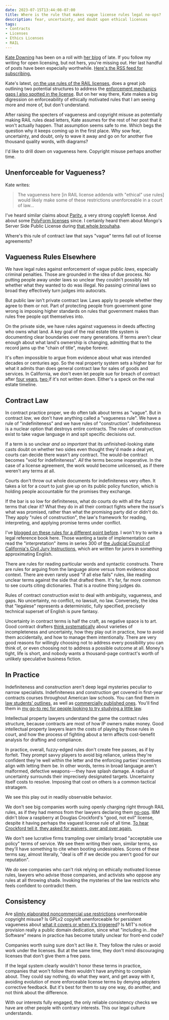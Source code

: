 ```yaml
---
date: 2023-07-15T13:44:08-07:00
title: Where is the rule that makes vague license rules legal no-ops?
description: fear, uncertainty, and doubt upon ethical licenses
tags:
- Contracts
- Licenses
- Ethics Licenses
- RAIL
---
```


[Kate Downing](https://katedowninglaw.com/about/) has been on a roll with [her blog](https://katedowninglaw.com/blog/) of late.  If you follow my writing for open licensing, but not hers, you're missing out.  Her last handful of posts have been especially worthwhile.  [Here's the RSS feed for subscribing.](https://katedowninglaw.com/feed/)

Kate's latest, [on the use rules of the RAIL licenses](https://katedowninglaw.com/2023/07/13/ai-licensing-cant-balance-open-with-responsible/), does a great job outlining two potential structures to address the [enforcement mechanics gaps I also spotted in the license](https://writing.kemitchell.com/2023/01/26/Open-RAIL-M-Unclear).  But on her way there, Kate makes a big digression on enforceability of ethically motivated rules that I am seeing more and more of, but don't understand.

After raising the specters of vagueness and copyright misuse as potentially making RAIL rules dead letters, Kate assumes for the rest of her post that it won't actually happen.  That assumption seems safe to me.  Which begs the question why it keeps coming up in the first place.  Why sow fear, uncertainty, and doubt, only to wave it away and go on for another five thousand quality words, with diagrams?

I'd like to drill down on vagueness here.  Copyright misuse perhaps another time.

## Unenforceable for Vagueness?

Kate writes:

> The vagueness here [in RAIL license addenda with "ethical" use rules] would likely make some of these restrictions unenforceable in a court of law...

I've heard similar claims about [Parity](https://paritylicense.com/), a very strong copyleft license.  And about some [PolyForm licenses](https://polyformproject.org/licenses/) since.  I certainly heard them about Mongo's Server Side Public License during [that whole brouhaha](https://writing.kemitchell.com/tags/sspl).

Where's this rule of contract law that says "vague" terms fall out of license agreements?

## Vagueness Rules Elsewhere

<!-- public laws -->

We have legal rules against enforcement of vague public _laws_, especially criminal penalties.  Those are grounded in the idea of due process.  No putting people away under laws so unclear they couldn't possibly tell whether what they wanted to do was illegal.  No passing criminal laws so broad they effectively turn judges into autocrats.

But public law isn't private contract law.  Laws apply to people whether they agree to them or not.  Part of protecting people from government gone wrong is imposing higher standards on rules that government makes than rules free people opt themselves into.

<!-- property deeds -->

On the private side, we have rules against vagueness in deeds affecting who owns what land.  A key goal of the real estate title system is documenting clear boundaries over many generations.  If terms aren't clear enough about what land's ownership is changing, admitting that to the record jams up the "chain of title", maybe forever.

It's often impossible to argue from evidence about what was intended decades or centuries ago.  So the real property system sets a higher bar for what it admits than does general contract law for sales of goods and services.  In California, we don't even let people sue for breach of contract after [four years](https://leginfo.legislature.ca.gov/faces/codes_displaySection.xhtml?sectionNum=337.&lawCode=CCP), [two ](https://leginfo.legislature.ca.gov/faces/codes_displaySection.xhtml?sectionNum=339.&lawCode=CCP) if it's not written down.  Either's a speck on the real estate timeline.

## Contract Law

In contract practice proper, we do often talk about terms as "vague".  But in contract _law_, we don't have anything called a "vagueness rule".  We have a rule of "indefiniteness" and we have rules of "construction".  Indefiniteness is a nuclear option that destroys entire contracts.  The rules of construction exist to take vague language in and spit specific decisions out.

If a term is so unclear _and so important_ that its unfinished-looking state casts doubt on whether two sides even thought they'd made a deal yet, courts can decide there wasn't any contract.  The would-be contract becomes "void for indefiniteness".  _All_ the terms become inoperative.  In the case of a license agreement, the work would become unlicensed, as if there weren't any terms at all.

Courts don't throw out whole documents for indefiniteness very often.  It takes a lot for a court to just give up on its public policy function, which is holding people accountable for the promises they exchange.

If the bar is so low for definiteness, what do courts do with all the fuzzy terms that clear it?  What they do in all their contract fights where the issue's what was promised, rather than what the promising party did or didn't do.  They apply "rules of construction", the law's framework for reading, interpreting, and applying promise terms under conflict.

I've [blogged on these rules for a different point before](https://writing.kemitchell.com/2023/01/30/Law-Does-Not-Require-Legalese).  I won't try to write a legal reference book here.  Those wanting a taste of implementation can read the "interpretation" items in series 300 of [the Judicial Council of California's Civil Jury Instructions](https://www.courts.ca.gov/partners/documents/Judicial_Council_of_California_Civil_Jury_Instructions.pdf), which are written for jurors in something approximating English.

There are rules for reading particular words and syntactic constructs.  There are rules for arguing from the language alone versus from evidence about context.  There are even rarely used "if all else fails" rules, like reading unclear terms against the side that drafted them.  It's far, far more common to see courts citing dictionaries.  That is a routine thing judges do.

Rules of contract construction exist to deal with ambiguity, vagueness, and gaps.  No uncertainty, no conflict, no lawsuit, no law.  Conversely, the idea that "legalese" represents a deterministic, fully specified, precisely technical superset of English is pure fantasy.

Uncertainty in contract terms is half the craft, as negative space is to art.  Good contract drafters [think systematically](https://www.michbar.org/file/barjournal/article/documents/pdf4article2969.pdf) about varieties of incompleteness and uncertainty, how they play out in practice, how to avoid them accidentally, and how to manage them intentionally.  There are very good reasons for willingly choosing not to address every possibility you can think of, or even choosing not to address a possible outcome at all.  Money's tight, life is short, and nobody wants a thousand-page contract's worth of unlikely speculative business fiction.

## In Practice

<!-- widely known -->

Indefiniteness and construction aren't deep legal mysteries peculiar to narrow specialists.  Indefiniteness and construction get covered in first-year contracts courses throughout American law schools.  You can find them in [law students' outlines](https://www.aspenpublishing.com/ELO-Contracts11), as well as [commercially published ones](https://www.aspenpublishing.com/ELO-Contracts11).  You'll find them in [my go-to rec for people looking to try studying a little law](https://www.aspenpublishing.com/EE-Blum-Contracts8).

Intellectual property lawyers understand the game the contract rules structure, because contracts are most of how IP owners make money.  Good intellectual property lawyers learn the costs of playing by those rules in court, and how the process of fighting about a term affects cost-benefit analysis for drafting and compliance.

In practice, overall, fuzzy-edged rules don't create free passes, as if by forfeit.  They prompt savvy players to avoid big reliance, unless they're confident they're well within the letter and the enforcing parties' incentives align with letting them be.  In other words, terms in broad language aren't malformed, defective weapons---they have splash damage.  A radius of uncertainty surrounds their imprecisely designated targets.  Uncertainty itself costs to resolve.  Imposing that cost on others is a common tactical stratagem.

We see this play out in readily observable behavior.

We don't see big companies worth suing openly charging right through RAIL rules, as if they had memos from ther lawyers declaring them [no-ops](https://en.wikipedia.org/wiki/NOP_(code)).  IBM didn't blow a raspberry at Douglas Crockford's "good, not evil" license, despite it having perhaps the vaguest license rule of all time.  [To hear Crockford tell it, they asked for waivers, over and over again.](https://www.youtube.com/watch?v=-hCimLnIsDA)

We don't see lucrative firms trampling over similarly broad "acceptable use policy" terms of service.  We see them writing their own, similar terms, so they'll have something to cite when booting undesirables.  Scores of these terms say, almost literally, "deal is off if we decide you aren't good for our reputation".

We _do_ see companies who can't risk relying on ethically motivated license rules, lawyers who advise those companies, and activists who oppose any rules at all throwing shade.  Invoking the mysteries of the law restricts who feels confident to contradict them.

## Consistency

Are [slimly elaborated noncommercial use restrictions](https://wiki.creativecommons.org/wiki/NonCommercial_interpretation) unenforceable copyright misuse?  Is GPLv2 copyleft unenforceable for persistent vagueness about [what it covers or when it's triggered](https://heathermeeker.com/open-source-faq/what-are-the-most-difficult-questions-in-open-source-licensing/)?  Is MIT's notice provision really a public domain dedication, since what "including in...the Software" means in practice has become totally unclear for front-end code?

Companies worth suing sure don't act like it.  They follow the rules or avoid work under the licenses.  But at the same time, they don't mind discouraging licenses that don't give them a free pass.

If the legal system clearly wouldn't honor these terms in practice, companies that won't follow them wouldn't have anything to complain about.  They could say nothing, do what they want, and get away with it, avoiding evolution of more enforceable license terms by denying adopters corrective feedback.  But it's best for them to say one way, do another, and not think about the difference.

With our interests fully engaged, the only reliable consistency checks we have are other people with contrary interests.  This our legal culture understands.
